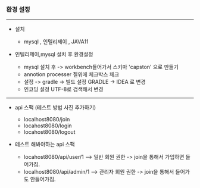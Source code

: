 ### 환경 설정

-----

- 설치   
  - mysql , 인텔리제이 , JAVA11   

- 인텔리제이,mysql 설치 후 환경설정
  - mysql 설치 후 -> workbench들어가서 스키마 'capston' 으로 만들기       
  - annotion processer 젤위에 체크박스 체크   
  - 설정 -> gradle -> 빌드 설정 GRADLE -> IDEA 로 변경     
  - 인코딩 설정 UTF-8로 검색해서 변경   
 
--------   

- api 스팩 (테스트 방법 사진 추가하기)
  - localhost8080/join
  - locahost8080/login
  - locahost8080/logout


- 테스트 해봐야하는 api 스팩
  - locahost8080/api/user/1  --> 일반 회원 권한 -> join을 통해서 가입하면 들어가짐.   
  - localhost8080/api/admin/1 --> 관리자 회원 권한 -> join을 통해서 들어가도 안들어가짐.   
